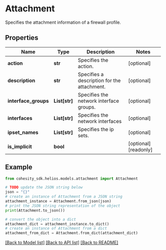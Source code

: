 # Attachment

Specifies the attachment information of a firewall profile.

## Properties

Name | Type | Description | Notes
------------ | ------------- | ------------- | -------------
**action** | **str** | Specifies the action. | [optional] 
**description** | **str** | Specifies a description for the attachment. | [optional] 
**interface_groups** | **List[str]** | Specifies the network interface groups. | [optional] 
**interfaces** | **List[str]** | Specifies the network interfaces | [optional] 
**ipset_names** | **List[str]** | Specifies the ip sets. | [optional] 
**is_implicit** | **bool** |  | [optional] [readonly] 

## Example

```python
from cohesity_sdk.helios.models.attachment import Attachment

# TODO update the JSON string below
json = "{}"
# create an instance of Attachment from a JSON string
attachment_instance = Attachment.from_json(json)
# print the JSON string representation of the object
print(Attachment.to_json())

# convert the object into a dict
attachment_dict = attachment_instance.to_dict()
# create an instance of Attachment from a dict
attachment_from_dict = Attachment.from_dict(attachment_dict)
```
[[Back to Model list]](../README.md#documentation-for-models) [[Back to API list]](../README.md#documentation-for-api-endpoints) [[Back to README]](../README.md)


